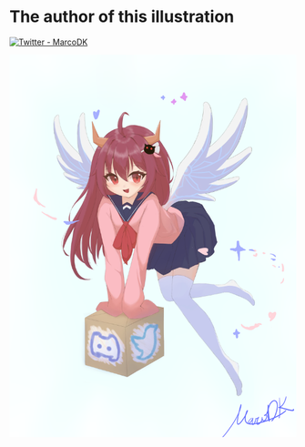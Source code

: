 # The author of this illustration

[![Twitter - MarcoDK](https://img.shields.io/badge/Twitter-MarcoDK-f7f5fb?style=for-the-badge&logo=Twitter&logoColor=ffffff)](https://x.com/MaricoDK)

![](/images/md/avatar_origin.png)